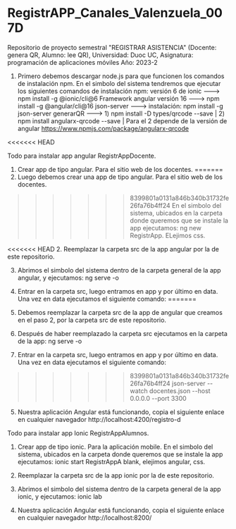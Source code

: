 # RegistrAPP_Canales_Valenzuela_007D
Repositorio de proyecto semestral "REGISTRAR ASISTENCIA" (Docente: genera QR, Alumno: lee QR), Universidad: Duoc UC, Asignatura: programación de aplicaciones móviles Año: 2023-2



1. Primero debemos descargar node.js para que funcionen los comandos de instalación npm.
En el simbolo del sistema tendremos que ejecutar los siguientes comandos de instalación npm:
    versión 6 de ionic ---> npm install -g @ionic/cli@6
    Framework angular versión 16 ---> npm install -g @angular/cli@16
    json-server ---> instalación: npm install -g json-server
    generarQR ---> 1) npm install -D types/qrcode --save  |  2) npm install angularx-qrcode --save  |  Para el 2 depende de la versión de angular https://www.npmjs.com/package/angularx-qrcode

<<<<<<< HEAD

Todo para instalar app angular RegistrAppDocente.

1. Crear app de tipo angular. Para el sitio web de los docentes.
=======
3. Luego debemos crear una app de tipo angular. Para el sitio web de los docentes.
>>>>>>> 8399801a0131a846b340b31732fe26fa76b4ff24
   En el simbolo del sistema, ubicados en la carpeta donde queremos que se instale la app ejecutamos:
     ng new RegistrApp. ELejimos css.

<<<<<<< HEAD
2. Reemplazar la carpeta src de la app angular por la de este repositorio.

3. Abrimos el simbolo del sistema dentro de la carpeta general de la app angular, y ejecutamos:
    ng serve -o

4. Entrar en la carpeta src, luego entramos en app y por último en data. Una vez en data ejecutamos el siguiente comando:
=======
4. Debemos reemplazar la carpeta src de la app de angular que creamos en el paso 2, por la carpeta src de este repositorio.

5. Después de haber reemplazado la carpeta src ejecutamos en la carpeta de la app:
    ng serve -o

6. Entrar en la carpeta src, luego entramos en app y por último en data. Una vez en data ejecutamos el siguiente comando:
>>>>>>> 8399801a0131a846b340b31732fe26fa76b4ff24
   json-server --watch docentes.json --host 0.0.0.0 --port 3300

5. Nuestra aplicación Angular está funcionando, copia el siguiente enlace en cualquier navegador http://localhost:4200/registro-d


Todo para instalar app Ionic RegistrAppAlumnos.

1. Crear app de tipo ionic. Para la aplicación mobile.
   En el simbolo del sistema, ubicados en la carpeta donde queremos que se instale la app ejecutamos: ionic start RegistrAppA blank, elejimos angular, css.

2. Reemplazar la carpeta src de la app ionic por la de este repositorio.

3. Abrimos el simbolo del sistema dentro de la carpeta general de la app ionic, y ejecutamos:
    ionic lab

4. Nuestra aplicación Angular está funcionando, copia el siguiente enlace en cualquier navegador http://localhost:8200/